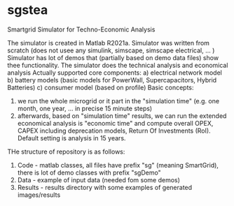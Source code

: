 # sgstea
Smartgrid Simulator for Techno-Economic Analysis

The simulator is created in Matlab R2021a.
Simulator was written from scratch (does not usee any simulink, simscape, simscape electrical, ... )
Simulator has lot of demos that (partially based on demo data files) show thee functionality.
The simulator does the technical analysis and economical analysis
Actually supported core components:
  a) electrical network model
  b) battery models (basic models for PowerWall, Supercapacitors, Hybrid Batteries)
  c) consumer model (based on profile)
Basic concepts:
1) we run the whole microgrid or it part in the "simulation time" (e.g. one month, one year, ... in precise 15 minute steps)
2) afterwards, based on "simulation time" results, we can run the extended economical analysis is "economic time" and compute overall OPEX, CAPEX including deprecation models, Return Of Investments (RoI). Default setting is analysis in 15 years.  

THe structure of repository is as follows:
1) Code - matlab classes, all files have prefix "sg" (meaning SmartGrid), there is lot of demo classes with prefix "sgDemo"
2) Data - example of input data (needed fom some demos)
3) Results - results directory with some examples of generated images/results


